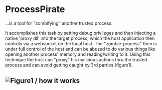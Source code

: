 # ProcessPirate
...is a tool for "zombifying" another trusted process.

It accomplishes this task by setting debug privileges and then injecting a native 'proxy dll' into the target process,
which the host application then controls via a websocket on the local host.
The "zombie-process" then is under full control of the host and can be abused to do various things like opening another process'
memory and reading/writing to it. Using this technique the host can "proxy" his malicious actions thru the trusted process and can 
avoid getting caught by 3rd parties (figure1).

## ![Figure1 / how it works](https://github.com/GreenPIsoftware/ProcessPirate/blob/master/proc_pirate.png)
